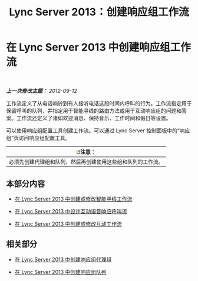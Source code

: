 ﻿---
title: Lync Server 2013：创建响应组工作流
TOCTitle: 创建响应组工作流
ms:assetid: 41272258-728d-42bd-b4d4-2a499734c720
ms:mtpsurl: https://technet.microsoft.com/zh-cn/library/Gg425918(v=OCS.15)
ms:contentKeyID: 49312637
ms.date: 05/19/2016
mtps_version: v=OCS.15
ms.translationtype: HT
---

# 在 Lync Server 2013 中创建响应组工作流

 

_**上一次修改主题：** 2012-09-12_

工作流定义了从电话响铃到有人接听电话这段时间内呼叫的行为。工作流指定用于保留呼叫的队列，并指定用于智能寻线的路由方法或用于互动响应组的问题和答案。工作流还定义了诸如欢迎消息、保持音乐、工作时间和假日等设置。

可以使用响应组配置工具创建工作流。可以通过 Lync Server 控制面板中的“响应组”页访问响应组配置工具。

<table>
<thead>
<tr class="header">
<th><img src="images/Dn783119.note(OCS.15).gif" title="note" alt="note" />注意：</th>
</tr>
</thead>
<tbody>
<tr class="odd">
<td>必须先创建代理组和队列，然后再创建使用这些组和队列的工作流。</td>
</tr>
</tbody>
</table>


## 本部分内容

  - [在 Lync Server 2013 中创建或修改智能寻线工作流](lync-server-2013-create-or-modify-a-hunt-group-workflow.md)

  - [在 Lync Server 2013 中设计互动语音响应呼叫流](lync-server-2013-design-interactive-voice-response-call-flows.md)

  - [在 Lync Server 2013 中创建或修改互动工作流](lync-server-2013-create-or-modify-an-interactive-workflow.md)

## 相关部分

  - [在 Lync Server 2013 中创建响应组代理组](lync-server-2013-create-response-group-agent-groups.md)

  - [在 Lync Server 2013 中创建响应组队列](lync-server-2013-create-response-group-queues.md)

